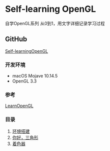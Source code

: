 # Self-learning OpenGL
自学OpenGL系列
从0到1，用文字详细记录学习过程

## GitHub
[Self-learningOpenGL](https://github.com/imonster/Self-learningOpenGL)

### 开发环境
* macOS Mojave 10.14.5
* OpenGL 3.3

### 参考
[LearnOpenGL](https://learnopengl-cn.github.io)

### 目录
1. [环境搭建](./Environmental/README.md)
2. [你好，三角形](./Triangle/README.md)
3. [着色器](./Shader/README.md)

